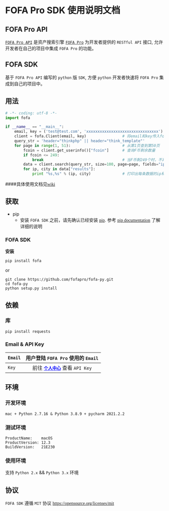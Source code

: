 # FOFA Pro SDK 使用说明文档
## FOFA Pro API   
<a href="https://fofa.info/api"><font face="menlo">`FOFA Pro API`</font></a> 是资产搜索引擎 <a href="https://fofa.info/">`FOFA Pro`</a> 为开发者提供的 `RESTful API` 接口, 允许开发者在自己的项目中集成 `FOFA Pro` 的功能。    


## FOFA SDK
基于 `FOFA Pro API` 编写的 `python` 版 `SDK`, 方便 `python` 开发者快速将 `FOFA Pro` 集成到自己的项目中。

## 用法   
``` python
# -*- coding: utf-8 -*-
import fofa

if __name__ == "__main__":
    email, key = ('test@test.com', 'xxxxxxxxxxxxxxxxxxxxxxxxxxxxxxxx')  # 输入email和key
    client = fofa.Client(email, key)                # 将email和key传入fofa.Client类进行初始化和验证，并得到一个fofa client对象
    query_str = 'header="thinkphp" || header="think_template"'
    for page in range(1, 51):                       # 从第1页查到第50页
        fcoin = client.get_userinfo()["fcoin"]      # 查询F币剩余数量
        if fcoin <= 249:
            break                                   # 当F币剩249个时，不再获取数据
        data = client.search(query_str, size=100, page=page, fields="ip,city")  # 查询第page页数据的ip和城市
        for ip, city in data["results"]:
            print "%s,%s" % (ip, city)              # 打印出每条数据的ip和城市

```
####具体使用文档见<a href="https://github.com/fofapro/fofa-py/wiki"><font face="menlo">wiki</font></a>

## 获取
- pip
  - 安装 `FOFA SDK` 之前，请先确认已经安装 <a href="https://pypi.python.org/pypi/pip/"><font face="menlo">pip</font></a>. 
  参考 <a href="https://pip.pypa.io/en/stable/"><font face="menlo">pip documentation</font></a> 了解详细的说明     


### FOFA SDK

<strong>安装</strong>  
```
pip install fofa
```
or

```
git clone https://github.com/fofapro/fofa-py.git
cd fofa-py   
python setup.py install
```

## 依赖
### 库
```shell
pip install requests
```

### Email & API Key   
| `Email` |用户登陆 `FOFA Pro` 使用的 `Email`|
|---------|:-----------------:|
|`Key`| 前往 <a href="https://fofa.info/userInfo" style="color:#0000ff"><strong>`个人中心`</strong></a> 查看 `API Key`

## 环境
### 开发环境
``` 
mac + Python 2.7.16 & Python 3.8.9 + pycharm 2021.2.2
```
### 测试环境
``` 
ProductName:    macOS
ProductVersion: 12.3
BuildVersion:   21E230
```
### 使用环境
支持 `Python 2.x` && `Python 3.x` 环境

## 协议
`FOFA SDK` 遵循 `MIT` 协议 <a href="https://opensource.org/licenses/mit"><font face="menlo">https://opensource.org/licenses/mit